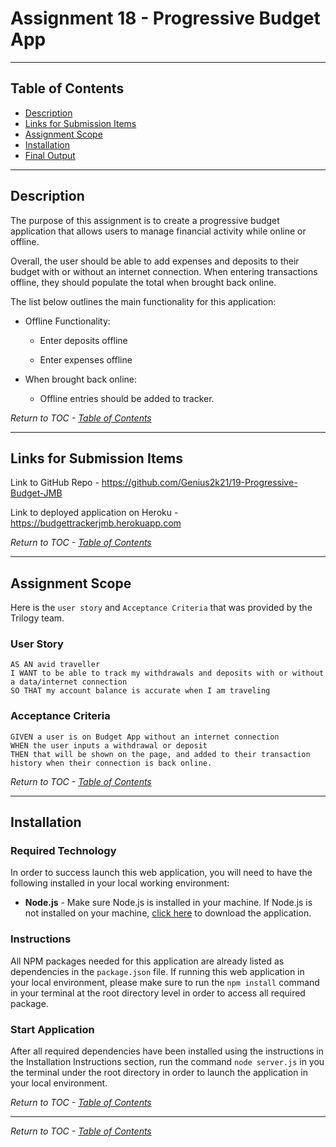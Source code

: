 # Assignment 18 - Progressive Budget App

---

## Table of Contents

- [Description](#description)
- [Links for Submission Items](#links-for-submission-items)
- [Assignment Scope](#assignment-scope)
- [Installation](#installation)
- [Final Output](#final-output)

---

## Description

The purpose of this assignment is to create a progressive budget application that allows users to manage financial activity while online or offline.

Overall, the user should be able to add expenses and deposits to their budget with or without an internet connection. When entering transactions offline, they should populate the total when brought back online.

The list below outlines the main functionality for this application:

- Offline Functionality:

  - Enter deposits offline

  - Enter expenses offline

- When brought back online:

  - Offline entries should be added to tracker.

_Return to TOC - [Table of Contents](#table-of-contents)_

---

## Links for Submission Items

Link to GitHub Repo - https://github.com/Genius2k21/19-Progressive-Budget-JMB

Link to deployed application on Heroku - https://budgettrackerjmb.herokuapp.com

_Return to TOC - [Table of Contents](#table-of-contents)_

---

## Assignment Scope

Here is the `user story` and `Acceptance Criteria` that was provided by the Trilogy team.

### User Story

```
AS AN avid traveller
I WANT to be able to track my withdrawals and deposits with or without a data/internet connection
SO THAT my account balance is accurate when I am traveling
```

### Acceptance Criteria

```
GIVEN a user is on Budget App without an internet connection
WHEN the user inputs a withdrawal or deposit
THEN that will be shown on the page, and added to their transaction history when their connection is back online.
```

_Return to TOC - [Table of Contents](#table-of-contents)_

---

## Installation

### Required Technology

In order to success launch this web application, you will need to have the following installed in your local working environment:

- **Node.js** - Make sure Node.js is installed in your machine. If Node.js is not installed on your machine, [click here](https://nodejs.org/en/) to download the application.

### Instructions

All NPM packages needed for this application are already listed as dependencies in the `package.json` file. If running this web application in your local environment, please make sure to run the `npm install` command in your terminal at the root directory level in order to access all required package.

### Start Application

After all required dependencies have been installed using the instructions in the Installation Instructions section, run the command `node server.js` in you the terminal under the root directory in order to launch the application in your local environment.

_Return to TOC - [Table of Contents](#table-of-contents)_

---


_Return to TOC - [Table of Contents](#table-of-contents)_
